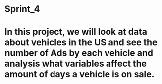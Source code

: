 # Sprint_4
# In this project, we will look at data about vehicles in the US and see the number of Ads by each vehicle and analysis what variables affect the amount of days a vehicle is on sale.
# 
